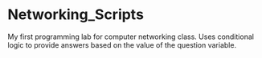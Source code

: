 # Networking_Scripts
My first programming lab for computer networking class.
Uses conditional logic to provide answers based on the value of the question variable.
